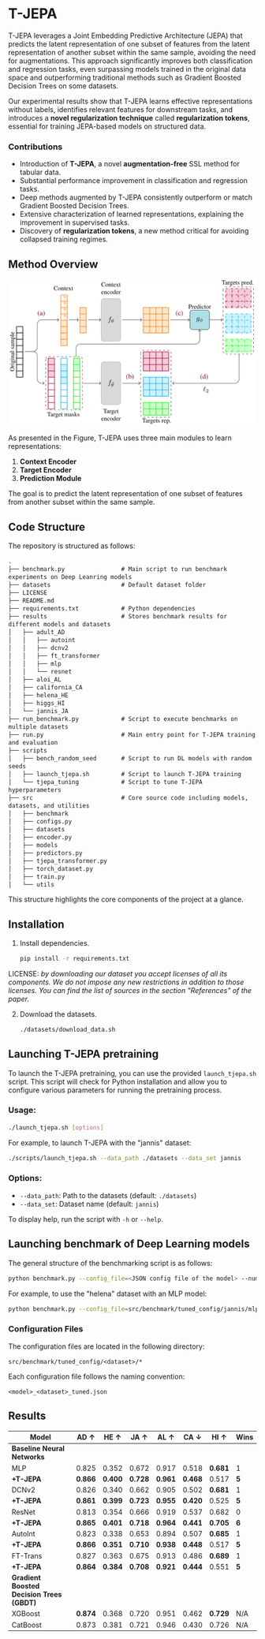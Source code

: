 # T-JEPA

T-JEPA leverages a Joint Embedding Predictive Architecture (JEPA) that predicts the latent representation of one subset of features from the latent representation of another subset within the same sample, avoiding the need for augmentations. This approach significantly improves both classification and regression tasks, even surpassing models trained in the original data space and outperforming traditional methods such as Gradient Boosted Decision Trees on some datasets.

Our experimental results show that T-JEPA learns effective representations without labels, identifies relevant features for downstream tasks, and introduces a **novel regularization technique** called **regularization tokens**, essential for training JEPA-based models on structured data.

### Contributions

- Introduction of **T-JEPA**, a novel **augmentation-free** SSL method for tabular data.
- Substantial performance improvement in classification and regression tasks.
- Deep methods augmented by T-JEPA consistently outperform or match Gradient Boosted Decision Trees.
- Extensive characterization of learned representations, explaining the improvement in supervised tasks.
- Discovery of **regularization tokens**, a new method critical for avoiding collapsed training regimes.

## Method Overview

![Training Pipeline](./images/training_pipeline.png)

As presented in the Figure, T-JEPA uses three main modules to learn representations: 
1. **Context Encoder**
2. **Target Encoder**
3. **Prediction Module**

The goal is to predict the latent representation of one subset of features from another subset within the same sample.
## Code Structure

The repository is structured as follows:

```
.
├── benchmark.py                # Main script to run benchmark experiments on Deep Leanring models
├── datasets                    # Default dataset folder
├── LICENSE                     
├── README.md                   
├── requirements.txt            # Python dependencies
├── results                     # Stores benchmark results for different models and datasets
│   ├── adult_AD
│   │   ├── autoint
│   │   ├── dcnv2
│   │   ├── ft_transformer
│   │   ├── mlp
│   │   └── resnet
│   ├── aloi_AL
│   ├── california_CA
│   ├── helena_HE
│   ├── higgs_HI
│   └── jannis_JA
├── run_benchmark.py            # Script to execute benchmarks on multiple datasets
├── run.py                      # Main entry point for T-JEPA training and evaluation
├── scripts                     
│   ├── bench_random_seed       # Script to run DL models with random seeds
│   ├── launch_tjepa.sh         # Script to launch T-JEPA training
│   └── tjepa_tuning            # Script to tune T-JEPA hyperparameters
├── src                         # Core source code including models, datasets, and utilities
│   ├── benchmark
│   ├── configs.py
│   ├── datasets
│   ├── encoder.py
│   ├── models
│   ├── predictors.py
│   ├── tjepa_transformer.py
│   ├── torch_dataset.py
│   ├── train.py
│   └── utils
```

This structure highlights the core components of the project at a glance.

## Installation

1. Install dependencies.
    ```bash
    pip install -r requirements.txt
    ```

LICENSE: <i>by downloading our dataset you accept licenses of all its components. We do not impose any new restrictions in addition to those licenses. You can find the list of sources in the section "References" of the paper.</i>

2. Download the datasets.
    ```bash
    ./datasets/download_data.sh
    ```

## Launching T-JEPA pretraining

To launch the T-JEPA pretraining, you can use the provided `launch_tjepa.sh` script. This script will check for Python installation and allow you to configure various parameters for running the pretraining process.

### Usage:

```bash
./launch_tjepa.sh [options]
```

For example, to launch T-JEPA with the "jannis" dataset:
```bash
./scripts/launch_tjepa.sh --data_path ./datasets --data_set jannis
```

### Options:

- `--data_path`: Path to the datasets (default: `./datasets`)
- `--data_set`: Dataset name (default: `jannis`)

To display help, run the script with `-h` or `--help`.


## Launching benchmark of Deep Learning models

The general structure of the benchmarking script is as follows:

```bash
python benchmark.py --config_file=<JSON config file of the model> --num_runs=<num_runs>
```

For example, to use the "helena" dataset with an MLP model:

```bash
python benchmark.py --config_file=src/benchmark/tuned_config/jannis/mlp_jannis_tuned.json --num_runs=1
```

### Configuration Files

The configuration files are located in the following directory:
```
src/benchmark/tuned_config/<dataset>/*
```
Each configuration file follows the naming convention:
```
<model>_<dataset>_tuned.json
```

## Results


| Model          | AD ↑     | HE ↑     | JA ↑     | AL ↑     | CA ↓     | HI ↑     | Wins |
|----------------|----------|----------|----------|----------|----------|----------|------|
| **Baseline Neural Networks** |          |          |          |          |          |          |      |
| MLP            | 0.825    | 0.352    | 0.672    | 0.917    | 0.518    | **0.681** | 1    |
| **+T-JEPA**    | **0.866** | **0.400** | **0.728** | **0.961** | **0.468** | 0.517    | **5**  |
| DCNv2          | 0.826    | 0.340    | 0.662    | 0.905    | 0.502    | **0.681** | 1    |
| **+T-JEPA**    | **0.861** | **0.399** | **0.723** | **0.955** | **0.420** | 0.525    | **5**  |
| ResNet         | 0.813    | 0.354    | 0.666    | 0.919    | 0.537    | 0.682    | 0    |
| **+T-JEPA**    | **0.865** | **0.401** | **0.718** | **0.964** | **0.441** | **0.705** | **6**  |
| AutoInt        | 0.823    | 0.338    | 0.653    | 0.894    | 0.507    | **0.685** | 1    |
| **+T-JEPA**    | **0.866** | **0.351** | **0.710** | **0.938** | **0.448** | 0.517    | **5**  |
| FT-Trans       | 0.827    | 0.363    | 0.675    | 0.913    | 0.486    | **0.689** | 1    |
| **+T-JEPA**    | **0.864** | **0.384** | **0.708** | **0.921** | **0.444** | 0.551    | **5**  |
| **Gradient Boosted Decision Trees (GBDT)** |          |          |          |          |          |          |      |
| XGBoost        | **0.874** | 0.368    | 0.720    | 0.951    | 0.462    | **0.729** | N/A  |
| CatBoost       | 0.873    | 0.381    | 0.721    | 0.946    | 0.430    | 0.726    | N/A  |
